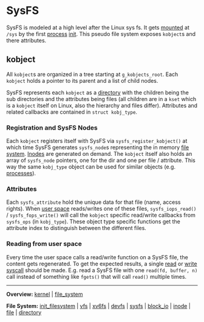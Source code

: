 # SysFS

SysFS is modeled at a high level after the Linux sys fs. It gets [mounted](../../syscalls/mount.md) at `/sys` by the first [process](../../processes/processes.md) [init](../../../userspace/bin/init.md). This pseudo file system exposes `kobject`s and there attributes. 

## kobject

All `kobject`s are organized in a tree starting at `g_kobjects_root`. Each `kobject` holds a pointer to its parent and a list of child nodes.

SysFS represents each `kobject` as a [directory](../directory.md) with the children being the sub directories and the attributes being files (all children are in a `kset` which is a `kobject` itself on Linux, also the hierarchy and files differ). Attributes and related callbacks are contained in `struct kobj_type`.

### Registration and SysFS Nodes

Each `kobject` registers itself with SysFS via `sysfs_register_kobject()` at which time SysFS generates `sysfs_node`s representing the in memory [file system](../file_system.md). [Inodes](../inode.md) are generated on demand. The `kobject` itself also holds an array of `sysfs_node` pointers, one for the dir and one per file / attribute. This way the same `kobj_type` object can be used for similar objects (e.g. [processes](../../processes/processes.md)).

### Attributes

Each `sysfs_attribute` hold the unique data for that file (name, access rights). When [user space](../../../userspace/userspace.md) reads/writes one of these files, `sysfs_iops_read()` / `sysfs_fops_write()` will call the `kobject` specific read/write callbacks from `sysfs_ops` (in `kobj_type`). These object type specific functions get the attribute index to distinguish between the different files. 


### Reading from user space

Every time the user space calls a read/write function on a SysFS file, the content gets regenerated. To get the expected results, a single [read](../../syscalls/read.md) or [write](../../syscalls/write.md) [syscall](../../syscalls/syscalls.md) should be made. E.g. read a SysFS file with one `read(fd, buffer, n)` call instead of something like `fgets()` that will call `read()` multiple times.


---
**Overview:** [kernel](kernel.md) | [file_system](file_system.md)

**File System:** [init_filesystem](init_filesystem.md) | [vfs](vfs.md) | [xv6fs](xv6fs/xv6fs.md) | [devfs](devfs.md) | [sysfs](sysfs.md) | [block_io](block_io.md) | [inode](inode.md) | [file](file.md) | [directory](directory.md)

